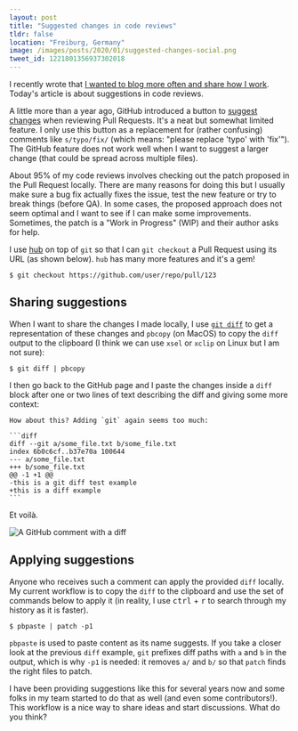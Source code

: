 ```yaml
---
layout: post
title: "Suggested changes in code reviews"
tldr: false
location: "Freiburg, Germany"
image: /images/posts/2020/01/suggested-changes-social.png
tweet_id: 1221801356937302018
---
```


I recently wrote that [I wanted to blog more often and share how I
work](/2019/12/20/sigcont/). Today's article is about suggestions in code
reviews.

A little more than a year ago, GitHub introduced a button to [suggest
changes](https://haacked.com/archive/2019/06/03/suggested-changes/) when
reviewing Pull Requests. It's a neat but somewhat limited feature. I only use
this button as a replacement for (rather confusing) comments like `s/typo/fix/`
(which means: "please replace 'typo' with 'fix'"). The GitHub feature does not
work well when I want to suggest a larger change (that could be spread across
multiple files).

About 95% of my code reviews involves checking out the patch proposed in the
Pull Request locally. There are many reasons for doing this but I usually make
sure a bug fix actually fixes the issue, test the new feature or try to break
things (before QA). In some cases, the proposed approach does not seem optimal
and I want to see if I can make some improvements. Sometimes, the patch is a
"Work in Progress" (WIP) and their author asks for help.

I use [hub](https://github.com/github/hub) on top of `git` so that I can `git
checkout` a Pull Request using its URL (as shown below). `hub` has many more
features and it's a gem!

```
$ git checkout https://github.com/user/repo/pull/123
```

## Sharing suggestions

When I want to share the changes I made locally, I use [`git
diff`](https://git-scm.com/docs/git-diff) to get a representation of these
changes and `pbcopy` (on MacOS) to copy the `diff` output to the clipboard (I
think we can use `xsel` or `xclip` on Linux but I am not sure):

```
$ git diff | pbcopy
```

I then go back to the GitHub page and I paste the changes inside a `diff` block
after one or two lines of text describing the diff and giving some more context:

    How about this? Adding `git` again seems too much:

    ```diff
    diff --git a/some_file.txt b/some_file.txt
    index 6b0c6cf..b37e70a 100644
    --- a/some_file.txt
    +++ b/some_file.txt
    @@ -1 +1 @@
    -this is a git diff test example
    +this is a diff example
    ```

Et voilà.

![A GitHub comment with a diff](/images/posts/2020/01/diff-comment.png)

## Applying suggestions

Anyone who receives such a comment can apply the provided `diff` locally. My
current workflow is to copy the `diff` to the clipboard and use the set of
commands below to apply it (in reality, I use <kbd>ctrl</kbd> + <kbd>r</kbd> to
search through my history as it is faster).

```
$ pbpaste | patch -p1
```

`pbpaste` is used to paste content as its name suggests. If you take a closer
look at the previous `diff` example, `git` prefixes diff paths with `a` and `b`
in the output, which is why `-p1` is needed: it removes `a/` and `b/` so that
`patch` finds the right files to patch.

I have been providing suggestions like this for several years now and some folks
in my team started to do that as well (and even some contributors!). This
workflow is a nice way to share ideas and start discussions. What do you think?
